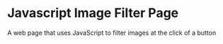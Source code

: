 # Javascript Image Filter Page
 A web page that uses JavaScript to filter images at the click of a button
